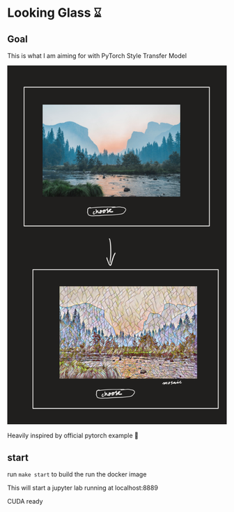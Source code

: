 # Looking Glass ⌛︎ 

## Goal
This is what I am aiming for with PyTorch Style Transfer Model 


<img src='./goal.png' style="max-width">


Heavily inspired by official pytorch example  🙏

## start 

run `make start` to build the run the docker image

This will start a jupyter lab running at localhost:8889

CUDA ready